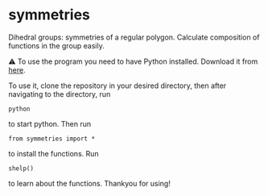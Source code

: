 # symmetries

Dihedral groups: symmetries of a regular polygon. Calculate composition of functions in the group easily.

⚠️ To use the program you need to have Python installed. Download it from [here](https://www.python.org/downloads/).

To use it, clone the repository in your desired directory, then after navigating to the directory, run

```         
python
```

to start python. Then run

```         
from symmetries import *
```

to install the functions. Run

```         
shelp()
```

to learn about the functions. Thankyou for using!
